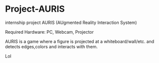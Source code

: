 Project-AURIS
=============


internship project AURIS (AUgmented Reality Interaction System)

Required Hardware: PC, Webcam, Projector

AURIS is a game where a figure is projected at a whiteboard/wall/etc. and detects edges,colors and interacts with them.

Lol
